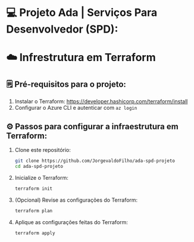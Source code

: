 # 💻 Projeto Ada | Serviços Para Desenvolvedor (SPD):
# ☁️ Infrestrutura em Terraform

## 🗒️ Pré-requisitos para o projeto:
1. Instalar o Terraform: https://developer.hashicorp.com/terraform/install
2. Configurar o Azure CLI e autenticar com `az login`

## ⚙️ Passos para configurar a infraestrutura em Terraform:

1. Clone este repositório:
   ```bash
   git clone https://github.com/JorgevaldoFilho/ada-spd-projeto
   cd ada-spd-projeto
2. Inicialize o Terraform:
    ```bash
    terraform init
3. (Opcional) Revise as configurações do Terraform:
    ```bash
    terraform plan
4. Aplique as configurações feitas do Terraform:
    ```bash
    terraform apply
